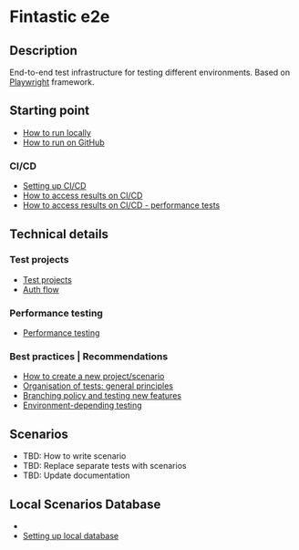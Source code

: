 # Fintastic e2e

## Description

End-to-end test infrastructure for testing different environments. Based on [Playwright](https://playwright.dev/)
framework.

## Starting point

* [How to run locally](doc/local-run.md)
* [How to run on GitHub](doc/ci-cd-run.md)

### CI/CD

* [Setting up CI/CD](doc/ci-cd-environments.md)
* [How to access results on CI/CD](doc/ci-cd-results.md)
* [How to access results on CI/CD - performance tests](doc/ci-cd-results-performance.md)

## Technical details

### Test projects

* [Test projects](doc/projects.md)
* [Auth flow](doc/auth-flow.md)

### Performance testing

* [Performance testing](doc/performance-testing.md)

### Best practices | Recommendations

* [How to create a new project/scenario](doc/practices-new-project.md)
* [Organisation of tests: general principles](doc/setup.md)
* [Branching policy and testing new features](doc/branching.md)
* [Environment-depending testing](doc/env-dependent-testing.md)

## Scenarios

* TBD: How to write scenario
* TBD: Replace separate tests with scenarios
* TBD: Update documentation

## Local Scenarios Database
* 
* [Setting up local database](doc/db-config.md)

